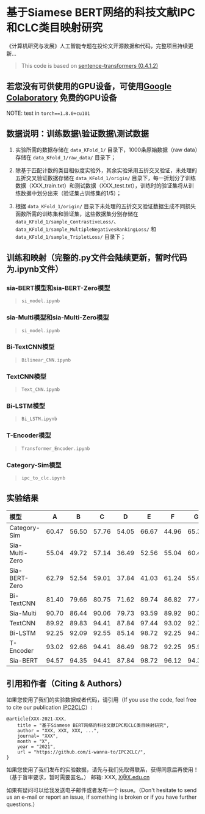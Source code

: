 # 基于Siamese BERT网络的科技文献IPC和CLC类目映射研究

《计算机研究与发展》人工智能专题在投论文开源数据和代码，完整项目持续更新...

> This code is based on [sentence-transformers (0.4.1.2)](https://github.com/UKPLab/sentence-transformers)

## 若您没有可供使用的GPU设备，可使用[Google Colaboratory](https://colab.research.google.com/notebooks/intro.ipynb) 免费的GPU设备

NOTE: test in `torch==1.8.0+cu101`

## 数据说明：训练数据\验证数据\测试数据

1. 实验所需的数据存储在 `data_KFold_1/` 目录下，1000条原始数据（raw data）存储在 `data_KFold_1/raw_data/` 目录下；

2. 除基于匹配计数的类目相似度实验外，其余实验采用五折交叉验证，未处理的五折交叉验证数据存储在 `data_KFold_1/origin/` 目录下，每一折划分了训练数据（XXX_train.txt）和测试数据（XXX_test.txt），训练时的验证集将从训练数据中划分出来（验证集占训练集的1/5）；

3. 根据 `data_KFold_1/origin/` 目录下未处理的五折交叉验证数据生成不同损失函数所需的训练集和验证集，这些数据集分别存储在 `data_KFold_1/sample_ContrastiveLoss/`、`data_KFold_1/sample_MultipleNegativesRankingLoss/` 和 `data_KFold_1/sample_TripletLoss/` 目录下；

## 训练和映射（完整的.py文件会陆续更新，暂时代码为.ipynb文件）

### sia-BERT模型和sia-BERT-Zero模型

> `si_model.ipynb`

### sia-Multi模型和sia-Multi-Zero模型

> `si_model.ipynb`

### Bi-TextCNN模型

> `Bilinear_CNN.ipynb`

### TextCNN模型

> `Text_CNN.ipynb`

### Bi-LSTM模型

> `Bi_LSTM.ipynb`

### T-Encoder模型

> `Transformer_Encoder.ipynb`

### Category-Sim模型

> `ipc_to_clc.ipynb`

## 实验结果

模型 | A | B | C | D | E | F | G | H | AVE |
:--|:--:|:--:|:--:|:--:|:--:|:--:|:--:|:--:|:--:|
Category-Sim | 60.47 | 56.50 | 57.76 | 54.05 | 66.67 | 44.96 | 65.32 | 47.66 | 56.30 |
Sia-Multi-Zero | 55.04 | 49.72 | 57.14 | 36.49 | 52.56 | 55.04 | 60.48 | 64.06 | 54.70 |
Sia-BERT-Zero | 62.79 | 52.54 | 59.01 | 37.84 | 41.03 | 61.24 | 55.65 | 56.25 | 54.90 |
Bi-TextCNN | 81.40 | 79.66 | 80.75 | 71.62 | 89.74 | 86.82 | 77.42 | 75.00 | 80.30 |
Sia-Multi | 90.70 | 86.44 | 90.06 | 79.73 | 93.59 | 89.92 | 90.32 | 88.28 | 88.80 |
TextCNN | 89.92 | 89.83 | 94.41 | 87.84 | 97.44 | 93.02 | 92.74 | 87.50 | 91.50 |
Bi-LSTM | 92.25 | 92.09 | 92.55 | 85.14 | 98.72 | 92.25 | 94.35 | 88.28 | 92.00 |
T-Encoder | 93.02 | 92.66 | 94.41 | 86.49 | 98.72 | 92.25 | 95.97 | 85.16 | 92.40 |
Sia-BERT | 94.57 | 94.35 | 94.41 | 87.84 | 98.72 | 96.12 | 94.35 | 90.63 | 94.00 |



## 引用和作者（Citing & Authors）
如果您使用了我们的实验数据或者代码，请引用（If you use the code, feel free to cite our publication [IPC2CLC](https://github.com/i-wanna-to/IPC2CLC/)）:
``` 
@article{XXX-2021-XXX,
    title = "基于Siamese BERT网络的科技文献IPC和CLC类目映射研究",
    author = "XXX, XXX, XXX, ...", 
    journal= "XXX",
    month = "X",
    year = "2021",
    url = "https://github.com/i-wanna-to/IPC2CLC/",
}
```

如果您使用了我们发布的实验数据，请先与我们先取得联系，获得同意后再使用！（基于盲审要求，暂时需要匿名。）
邮箱: XXX, X@X.edu.cn

如果有疑问可以给我发送电子邮件或者发布一个 issue。（Don't hesitate to send us an e-mail or report an issue, if something is broken or if you have further questions.）
